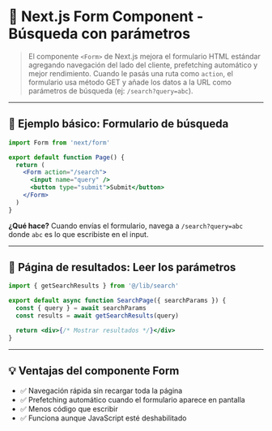 # 📝 Next.js Form Component - Búsqueda con parámetros

> El componente `<Form>` de Next.js mejora el formulario HTML estándar agregando navegación del lado del cliente, prefetching automático y mejor rendimiento. Cuando le pasás una ruta como `action`, el formulario usa método GET y añade los datos a la URL como parámetros de búsqueda (ej: `/search?query=abc`).

---

## 📄 Ejemplo básico: Formulario de búsqueda

```jsx
import Form from 'next/form'

export default function Page() {
  return (
    <Form action="/search">
      <input name="query" />
      <button type="submit">Submit</button>
    </Form>
  )
}
```

**¿Qué hace?** Cuando envías el formulario, navega a `/search?query=abc` donde `abc` es lo que escribiste en el input.

---

## 📄 Página de resultados: Leer los parámetros

```jsx
import { getSearchResults } from '@/lib/search'

export default async function SearchPage({ searchParams }) {
  const { query } = await searchParams
  const results = await getSearchResults(query)

  return <div>{/* Mostrar resultados */}</div>
}
```

---

## 💡 Ventajas del componente Form

- ✅ Navegación rápida sin recargar toda la página
- ✅ Prefetching automático cuando el formulario aparece en pantalla
- ✅ Menos código que escribir
- ✅ Funciona aunque JavaScript esté deshabilitado

